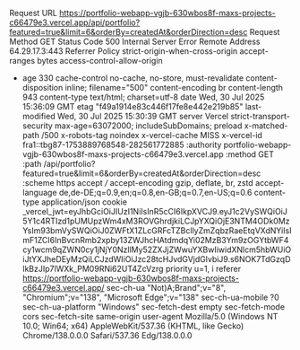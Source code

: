 Request URL
https://portfolio-webapp-vgjb-630wbos8f-maxs-projects-c66479e3.vercel.app/api/portfolio?featured=true&limit=6&orderBy=createdAt&orderDirection=desc
Request Method GET Status Code 500 Internal Server Error Remote Address 64.29.17.3:443 Referrer
Policy strict-origin-when-cross-origin accept-ranges bytes access-control-allow-origin

- age 330 cache-control no-cache, no-store, must-revalidate content-disposition inline;
  filename="500" content-encoding br content-length 943 content-type text/html; charset=utf-8 date
  Wed, 30 Jul 2025 15:36:09 GMT etag "f49a1914e83c446f17fe8e442e219b85" last-modified Wed, 30 Jul
  2025 15:30:39 GMT server Vercel strict-transport-security max-age=63072000; includeSubDomains;
  preload x-matched-path /500 x-robots-tag noindex x-vercel-cache MISS x-vercel-id
  fra1::tbg87-1753889768548-282561772885 :authority
  portfolio-webapp-vgjb-630wbos8f-maxs-projects-c66479e3.vercel.app :method GET :path
  /api/portfolio?featured=true&limit=6&orderBy=createdAt&orderDirection=desc :scheme https accept
  _/_ accept-encoding gzip, deflate, br, zstd accept-language
  de,de-DE;q=0.9,en;q=0.8,en-GB;q=0.7,en-US;q=0.6 content-type application/json cookie
  \_vercel_jwt=eyJhbGciOiJIUzI1NiIsInR5cCI6IkpXVCJ9.eyJ1c2VySWQiOiJ5Y1c4RTIzd1pUMUpzWm4xM3ROVGhrdjkiLCJpYXQiOjE3NTM4ODk0MzYsIm93bmVySWQiOiJ0ZWFtX1ZLcGRFcTZBcllyZmZqbzRaeEtqVXdNYiIsImF1ZCI6InBvcnRmb2xpby13ZWJhcHAtdmdqYi02MzB3Ym9zOGYtbWF4cy1wcm9qZWN0cy1jNjY0NzllMy52ZXJjZWwuYXBwIiwidXNlcm5hbWUiOiJtYXJheDEyMzQiLCJzdWIiOiJzc28tcHJvdGVjdGlvbiJ9.s6NOK7TdGzqDlkBzJIp7lWXk_PM09RNi62UT4ZcVzrg
  priority u=1, i referer https://portfolio-webapp-vgjb-630wbos8f-maxs-projects-c66479e3.vercel.app/
  sec-ch-ua "Not)A;Brand";v="8", "Chromium";v="138", "Microsoft Edge";v="138" sec-ch-ua-mobile ?0
  sec-ch-ua-platform "Windows" sec-fetch-dest empty sec-fetch-mode cors sec-fetch-site same-origin
  user-agent Mozilla/5.0 (Windows NT 10.0; Win64; x64) AppleWebKit/537.36 (KHTML, like Gecko)
  Chrome/138.0.0.0 Safari/537.36 Edg/138.0.0.0
